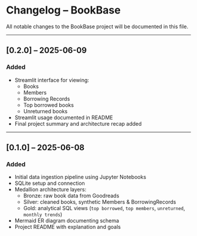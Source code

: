 # Changelog – BookBase

All notable changes to the BookBase project will be documented in this file.

---

## [0.2.0] – 2025-06-09
### Added
- Streamlit interface for viewing:
  - Books
  - Members
  - Borrowing Records
  - Top borrowed books
  - Unreturned books
- Streamlit usage documented in README
- Final project summary and architecture recap added

---

## [0.1.0] – 2025-06-08
### Added
- Initial data ingestion pipeline using Jupyter Notebooks
- SQLite setup and connection
- Medallion architecture layers:
  - Bronze: raw book data from Goodreads
  - Silver: cleaned books, synthetic Members & BorrowingRecords
  - Gold: analytical SQL views (`top borrowed`, `top members`, `unreturned`, `monthly trends`)
- Mermaid ER diagram documenting schema
- Project README with explanation and goals
